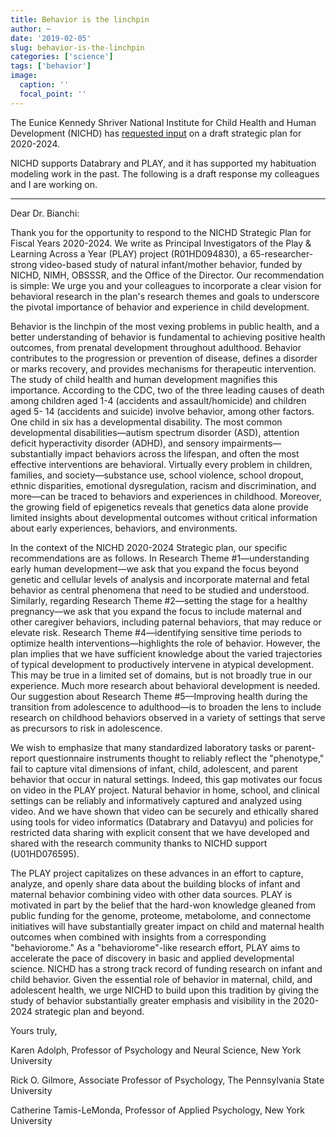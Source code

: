 ```yaml
---
title: Behavior is the linchpin
author: ~
date: '2019-02-05'
slug: behavior-is-the-linchpin
categories: ['science']
tags: ['behavior']
image:
  caption: ''
  focal_point: ''
---
```


The Eunice Kennedy Shriver National Institute for Child Health and Human Development (NICHD) has [requested input](https://grants.nih.gov/grants/guide/notice-files/NOT-HD-18-031.html?utm_source=2018+Current+Member+List&utm_campaign=09227e70bd-EMAIL_CAMPAIGN_2019_01_17_08_03&utm_medium=email&utm_term=0_e5b504feb0-09227e70bd-293977841) on a draft strategic plan for 2020-2024.

NICHD supports Databrary and PLAY, and it has supported my habituation modeling work in the past.
The following is a draft response my colleagues and I are working on.

---

Dear Dr. Bianchi:

Thank you for the opportunity to respond to the NICHD Strategic Plan for Fiscal Years 2020-2024. We write as Principal Investigators of the Play & Learning Across a Year (PLAY) project (R01HD094830), a 65-researcher-strong video-based study of natural infant/mother behavior, funded by NICHD, NIMH, OBSSSR, and the Office of the Director. Our recommendation is simple: We urge you and your colleagues to incorporate a clear vision for behavioral research in the plan's research themes and goals to underscore the pivotal importance of behavior and experience in child development.

Behavior is the linchpin of the most vexing problems in public health, and a better understanding of behavior is fundamental to achieving positive health outcomes, from prenatal development throughout adulthood. Behavior contributes to the progression or prevention of disease, defines a disorder or marks recovery, and provides mechanisms for therapeutic intervention. The study of child health and human development magnifies this importance. According to the CDC, two of the three leading causes of death among children aged 1-4 (accidents and assault/homicide) and children aged 5- 14 (accidents and suicide) involve behavior, among other factors. One child in six has a developmental disability. The most common developmental disabilities—autism spectrum disorder (ASD), attention deficit hyperactivity disorder (ADHD), and sensory impairments—substantially impact behaviors across the lifespan, and often the most effective interventions are behavioral. Virtually every problem in children, families, and society—substance use, school violence, school dropout, ethnic disparities, emotional dysregulation, racism and discrimination, and more—can be traced to behaviors and experiences in childhood. Moreover, the growing field of epigenetics reveals that genetics data alone provide limited insights about developmental outcomes without critical information about early experiences, behaviors, and environments.

In the context of the NICHD 2020-2024 Strategic plan, our specific recommendations are as follows. In Research Theme #1—understanding early human development—we ask that you expand the focus beyond genetic and cellular levels of analysis and incorporate maternal and fetal behavior as central phenomena that need to be studied and understood. Similarly, regarding Research Theme #2—setting the stage for a healthy pregnancy—we ask that you expand the focus to include maternal and other caregiver behaviors, including paternal behaviors, that may reduce or elevate risk.
Research Theme #4—identifying sensitive time periods to optimize health interventions—highlights the role of behavior. However, the plan implies that we have sufficient knowledge about the varied trajectories of typical development to productively intervene in atypical development. This may be true in a limited set of domains, but is not broadly true in our experience. Much more research about behavioral development is needed. Our suggestion about Research Theme #5—Improving health during the transition from adolescence to adulthood—is to broaden the lens to include research on childhood behaviors observed in a variety of settings that serve as precursors to risk in adolescence.

We wish to emphasize that many standardized laboratory tasks or parent-report questionnaire instruments thought to reliably reflect the "phenotype," fail to capture vital dimensions of infant, child, adolescent, and parent behavior that occur in natural settings. Indeed, this gap motivates our focus on video in the PLAY project. Natural behavior in home, school, and clinical settings can be reliably and informatively captured and analyzed using video. And we have shown that video can be securely and ethically shared using tools for video informatics (Databrary and Datavyu) and policies for restricted data sharing with explicit consent that we have developed and shared with the research community thanks to NICHD support (U01HD076595).

The PLAY project capitalizes on these advances in an effort to capture, analyze, and openly share data about the building blocks of infant and maternal behavior combining video with other data sources. PLAY is motivated in part by the belief that the hard-won knowledge gleaned from public funding for the genome, proteome, metabolome, and connectome initiatives will have substantially greater impact on child and maternal health outcomes when combined with insights from a corresponding "behaviorome." As a "behaviorome"-like research effort, PLAY aims to accelerate the pace of discovery in basic and applied developmental science.
NICHD has a strong track record of funding research on infant and child behavior. Given the essential role of behavior in maternal, child, and adolescent health, we urge NICHD to build upon this tradition by giving the study of behavior substantially greater emphasis and visibility in the 2020-2024 strategic plan and beyond.

Yours truly,

Karen Adolph, Professor of Psychology and Neural Science, New York University</br>

Rick O. Gilmore, Associate Professor of Psychology, The Pennsylvania State University</br>

Catherine Tamis-LeMonda, Professor of Applied Psychology, New York University

